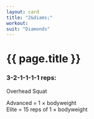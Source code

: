 ```yaml
---
layout: card
title: "2&diams;"
workout:
suit: "Diamonds"
---
```


<h1 class="red">{{ page.title }}</h1>

<h3>3-2-1-1-1-1 reps:</h3>

<p>Overhead Squat</p>

<p>
  Advanced = 1 &times; bodyweight<br />
  Elite = 15 reps of 1 &times; bodyweight
</p>
